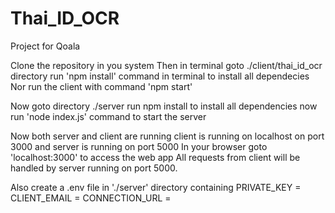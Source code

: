 # Thai_ID_OCR
 Project for Qoala

Clone the repository in you system
Then in terminal goto ./client/thai_id_ocr directory
run 'npm install' command in terminal to install all dependecies
Nor run the client with command 'npm start'

Now goto directory ./server
run npm install to install all dependencies
now run 'node index.js' command to start the server

Now both server and client are running
client is running on localhost on port 3000 and server is running on port 5000
In your browser goto 'localhost:3000' to access the web app
All requests from client will be handled by server running on port 5000.


Also create a .env file in './server' directory containing
PRIVATE_KEY = <your vision api private key>
CLIENT_EMAIL = <client email generated while generating vision api key>
CONNECTION_URL = <your mongoDB connection url>
